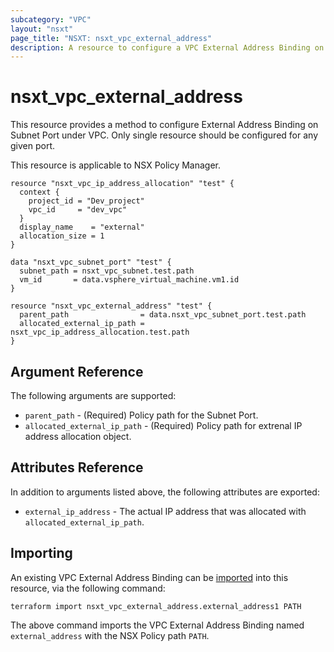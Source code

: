 ```yaml
---
subcategory: "VPC"
layout: "nsxt"
page_title: "NSXT: nsxt_vpc_external_address"
description: A resource to configure a VPC External Address Binding on Port.
---
```


# nsxt_vpc_external_address

This resource provides a method to configure External Address Binding on Subnet Port under VPC.
Only single resource should be configured for any given port.

This resource is applicable to NSX Policy Manager.

```hcl
resource "nsxt_vpc_ip_address_allocation" "test" {
  context {
    project_id = "Dev_project"
    vpc_id     = "dev_vpc"
  }
  display_name    = "external"
  allocation_size = 1
}

data "nsxt_vpc_subnet_port" "test" {
  subnet_path = nsxt_vpc_subnet.test.path
  vm_id       = data.vsphere_virtual_machine.vm1.id
}

resource "nsxt_vpc_external_address" "test" {
  parent_path                = data.nsxt_vpc_subnet_port.test.path
  allocated_external_ip_path = nsxt_vpc_ip_address_allocation.test.path
}
```

## Argument Reference

The following arguments are supported:

* `parent_path` - (Required) Policy path for the Subnet Port.
* `allocated_external_ip_path` - (Required) Policy path for extrenal IP address allocation object.

## Attributes Reference

In addition to arguments listed above, the following attributes are exported:

* `external_ip_address` - The actual IP address that was allocated with `allocated_external_ip_path`.

## Importing

An existing VPC External Address Binding can be [imported][docs-import] into this resource, via the following command:

[docs-import]: https://www.terraform.io/cli/import

```
terraform import nsxt_vpc_external_address.external_address1 PATH
```

The above command imports the VPC External Address Binding named `external_address` with the NSX Policy path `PATH`.
